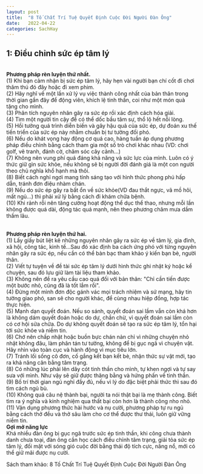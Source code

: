 ```yaml
---
layout: post
title:  "8 Tố Chất Trí Tuệ Quyết Định Cuộc Đời Người Đàn Ông"
date:   2022-04-22
categories: SachHay
---
```

<h2>1: Điều chỉnh sức ép tâm lý</h2>
<br/><b>Phương pháp rèn luyện thứ nhất.</b>
<br/>(1) Khi bạn cảm nhận bị sức ép tâm lý, hãy hẹn vài người bạn chí cốt đi chơi thăm thú đó đây hoặc đi xem phim.
<br/>(2) Hãy nghĩ về một lần xử lý vụ việc thành công nhất của bản thân trong thời gian gần đây để động viên, khích
lệ tinh thần, coi như một món quà tặng cho mình.
<br/>(3) Phân tích nguyên nhân gây ra sức ép rồi xác định cách hóa giải.
<br/>(4) Tìm một người tin cậy để có thể dốc bầu tâm sự, thổ lộ hết nỗi lòng.
<br/>(5) Hồi tưởng quá trình diễn biến và gây hậu quả của sức ép, dự đoán xu thế tiến triển của sức ép này nhằm chuẩn bị
tư tưởng đối phó.
<br/>(6) Nếu do khát vọng hay động cơ quá cao, hàng tuần áp dụng phương pháp điều chỉnh bằng cách tham gia một số
trò chơi khác nhau (VD: chơi golf, vẽ tranh, đánh cờ, chăm sóc cây cảnh...)
<br/>(7) Không nên vung phí quá đáng khả năng và sức lực của mình. Luôn có ý thức giữ gìn sức khỏe, nếu không 
sẽ bị người đời đánh giá là một con người theo chủ nghĩa khổ hạnh mà thôi.
<br/>(8) Biết cách nghỉ ngơi mang tính sáng tạo với hình thức phong phú hấp dẫn, tránh đơn điệu nhàm chán.
<br/>(9) Nếu do sức ép gây ra bất ổn về sức khỏe(VD đau thắt ngực, vã mồ hôi, mất ngủ...) thì phải xử lý bằng cách
đi khám chữa bệnh.
<br/>(10) Khi rảnh rỗi nên tăng cường hoạt động thể dục thể thao, nhưng mỗi lần không được quá dài, động tác quá mạnh, nên theo
phương châm mưa dầm thấm lâu.

<br/><b>Phương pháp rèn luyện thứ hai.</b>
<br/>(1) Lấy giấy bút liệt kê những nguyên nhân gây ra sức ép về tâm lý, gia đình, xã hội, công tác, kinh tế...Sau đó
xác định ba cách ứng phó với từng nguyên nhân gây ra sức ép, nếu cần có thể bàn bạc tham khảo ý kiến bạn bè, người thân.
<br/>(2) Viết tự tuyện về đề tài sức ép tâm lý dưới hình thức ghi nhật ký hoặc kể chuyện, sau đó lưu giữ làm tài liệu tham khảo.
<br/>(3) Không nên đề ra yêu cầu cao quá đối với bản thân: "Chỉ cần tiến được một bước nhỏ, cũng đã là tốt lắm rồi".
<br/>(4) Đừng một mình đơn độc gánh vác mọi trách nhiệm và sứ mạng, hãy tin tưởng giao phó, san sẽ cho người khác, để cùng nhau
hiệp đồng, hợp tác thực hiện.
<br/>(5)  Mạnh dạn quyết đoán. Nếu so sánh, quyết đoán sai lầm vẫn còn khá hơn là không dám quyết đoán hoặc do dự, chần chừ, vì
quyết đoán sai lầm còn có cơ hội sửa chữa. Do dự không quyết đoán sẽ tạo ra sức ép tâm lý, tổn hại tới sức khỏe và niềm tin.
<br/>(6) Chớ nên chấp nhặt hoặc buồn bực chán nản chỉ vì những chuyện nhỏ nhật không đâu, làm phân tán tư tưởng, không để bị gục 
ngã vì chuyện vặt. Hãy nhìn vào toàn cục và hành động vì mục tiêu lớn.
<br/>(7) Tránh lối sống cô đơn, cố gắng kết bạn kết bè, nhận thức sự vật mới, tạo ra khả năng cân bằng tâm trạng.
<br/>(8)  Có những lúc phải lên dây cót tinh thần cho mình, tự khen ngợi và tự say sưa với mình. Như vậy sẽ giữ 
được thăng bằng và hứng phấn về tinh thần.
<br/>(9) Bố trí thời gian ngủ nghỉ đầy đủ, nếu vì lý do đặc biệt phải thức thì sau đó tìm cách ngủ bù.
<br/>(10) Không quá câu nệ thành bại, người ta nói thật bại là mẹ thành công. Biết tìm ra ý nghĩa và kinh nghiệm qua thất bại
còn hơn là thành công nho nhỏ.
<br/>(11) Vận dụng phương thức hài hước và nụ cười, phương pháp tự ru ngủ bằng cách thở đều và thở sâu làm cho cơ thể
được thư thái, luôn giữ vững niềm tin.
<br/><b>Gợi mở năng lực</b>
<br/> Khá nhiều đàn ông bị gục ngã trước sức ép tinh thần, khi công chưa thành danh chưa toại, đàn ông cần học cách điều
chỉnh tâm trạng, giải tỏa sức ép tâm lý, đối mặt với sóng gió cuộc đời bằng thái độ tích cực, năng nổ, mới có thể
giữ mãi được nụ cười.


Sách tham khảo: 8 Tố Chất Trí Tuệ Quyết Định Cuộc Đời Người Đàn Ông